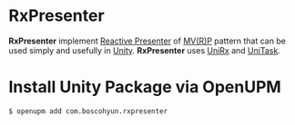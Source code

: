 # RxPresenter

**RxPresenter** implement [Reactive Presenter][reactive-presenter-link] of [MV(R)P][mvp-link] pattern that can be used simply and usefully in [Unity][unity-link].
**RxPresenter** uses [UniRx][uni-rx-link] and [UniTask][uni-task-link].

[reactive-presenter-link]: https://github.com/boscohyun/RxPresenter/blob/main/Assets/Plugins/RxPresenter/Scripts/Runtime/ReactivePresenter.cs
[mvp-link]: https://en.wikipedia.org/wiki/Model%E2%80%93view%E2%80%93presenter
[unity-link]: https://www.unity.com
[uni-rx-link]: https://github.com/neuecc/UniRx
[uni-task-link]: https://github.com/Cysharp/UniTask

# Install Unity Package via OpenUPM

```bash
$ openupm add com.boscohyun.rxpresenter
```
